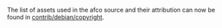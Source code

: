 The list of assets used in the afco source and their attribution can now be found in [contrib/debian/copyright](../contrib/debian/copyright).
